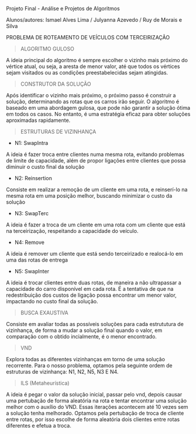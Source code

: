 Projeto Final - Análise e Projetos de Algoritmos

Alunos/autores: Ismael Alves Lima / Julyanna Azevedo / Ruy de Morais e Silva

PROBLEMA DE ROTEAMENTO DE VEÍCULOS COM TERCEIRIZAÇÃO

> ALGORITMO GULOSO

A ideia principal do algoritmo é sempre escolher o vizinho mais próximo do vértice atual, ou seja, a aresta de menor valor, até que todos os vértices sejam visitados ou as condições preestabelecidas sejam atingidas.

> CONSTRUTOR DA SOLUÇÃO

Após identificar o vizinho mais próximo, o próximo passo é construir a solução, determinando as rotas que os carros irão seguir.
O algoritmo é baseado em uma abordagem gulosa, que pode não garantir a solução ótima em todos os casos. No entanto, é uma estratégia eficaz para obter soluções aproximadas rapidamente.

> ESTRUTURAS DE VIZINHANÇA

 - N1: SwapIntra 

A ideia é fazer troca entre clientes numa mesma rota, evitando problemas de limite de capacidade, além de propor ligações entre clientes que possa diminuir o custo final da solução

 - N2: Reinsertion

Consiste em realizar a remoção de um cliente em uma rota, e reinserí-lo na mesma rota em uma posição melhor, buscando minimizar o custo da solução

 - N3: SwapTerc

A ideia é fazer a troca de um cliente em uma rota com um cliente que está na terceirização, respeitando a capacidade do veículo.

 - N4: Remove

A ideia é remover um cliente que está sendo terceirizado e realocá-lo em uma das rotas de entrega

 - N5: SwapInter
 
A ideia é trocar clientes entre duas rotas, de maneira a não ultrapassar a capacidade do carro disponível em cada rota. É a tentativa de que na redestribuição dos custos de ligação possa encontrar um menor valor, impactando no custo final da solução.

> BUSCA EXAUSTIVA

Consiste em avaliar todas as possíveis soluções para cada estrututura de vizinhança, de forma a mudar a solução final quando o valor, em comparação com o obtido incialmente, é o menor encontrado.

> VND

Explora todas as diferentes vizinhanças em torno de uma solução recorrente. Para o nosso problema, optamos pela seguinte ordem de estruturas de vizinhança: N1, N2, N5, N3 E N4.

> ILS (Metaheurística)

A ideia é pegar o valor da solução inicial, passar pelo vnd, depois causar uma pertubação de forma aleatória na rota e tentar encontrar uma solução melhor com o auxílio do VND. Essas iterações acontecem até 10 vezes sem a solução tenha melhorado.
Optamos pela pertubação de troca de cliente entre rotas, por isso escolhe de forma aleatória dois clientes entre rotas diferentes e efetua a troca.  
